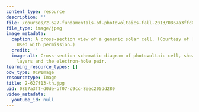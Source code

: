 ```yaml
---
content_type: resource
description: ''
file: /courses/2-627-fundamentals-of-photovoltaics-fall-2013/0867a3ffd0debf07c9cc8eec205dd280_2-627f13-th.jpg
file_type: image/jpeg
image_metadata:
  caption: A cross-section view of a generic solar cell. (Courtesy of [PVCDROM](https://www.pveducation.org/pvcdrom/solar-cell-operation/solar-cell-structure).
    Used with permission.)
  credit: ''
  image-alt: Cross-section schematic diagram of photovoltaic cell, showing different
    layers and the electron-hole pair.
learning_resource_types: []
ocw_type: OCWImage
resourcetype: Image
title: 2-627f13-th.jpg
uid: 0867a3ff-d0de-bf07-c9cc-8eec205dd280
video_metadata:
  youtube_id: null
---
```

